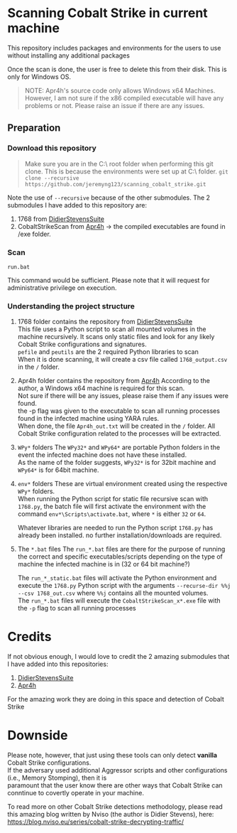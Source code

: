# Scanning Cobalt Strike in current machine

This repository includes packages and environments for the users to use without installing any additional packages

Once the scan is done, the user is free to delete this from their disk.
This is only for Windows OS.

> NOTE: Apr4h's source code only allows Windows x64 Machines. However, I am not sure if the x86 compiled executable will have any problems or not. Please raise an issue if there are any issues.

## Preparation

### Download this repository
> Make sure you are in the C:\ root folder when performing this git clone. This is because the environments were set up at C:\ folder.
```git clone --recursive https://github.com/jeremyng123/scanning_cobalt_strike.git```

Note the use of `--recursive` because of the other submodules. The 2 submodules I have added to this repository are:
1. 1768 from [DidierStevensSuite](https://github.com/DidierStevens/DidierStevensSuite)
2. CobaltStrikeScan from [Apr4h](https://github.com/Apr4h/CobaltStrikeScan) -> the compiled executables are found in /exe folder.

### Scan
```run.bat```

This command would be sufficient. 
Please note that it will request for administrative privilege on execution.

### Understanding the project structure
1. 1768 folder contains the repository from [DidierStevensSuite](https://github.com/DidierStevens/DidierStevensSuite)  
This file uses a Python script to scan all mounted volumes in the machine recursively. It scans only static files and look for any likely Cobalt Strike configurations and signatures.  
`pefile` and `peutils` are the 2 required Python libraries to scan  
When it is done scanning, it will create a csv file called `1768_output.csv` in the `/` folder.

2. Apr4h folder contains the repository from [Apr4h](https://github.com/Apr4h/CobaltStrikeScan)
   According to the author, a Windows x64 machine is required for this scan.  
   Not sure if there will be any issues, please raise them if any issues were found.  
   the -p flag was given to the executable to scan all running processes found in the infected machine using YARA rules.  
   When done, the file `Apr4h_out.txt` will be created in the `/` folder. All Cobalt Strike configuration related to the processes will be extracted.

3. `WPy*` folders
   The `WPy32*` and `WPy64*` are portable Python folders in the event the infected machine does not have these installed.  
   As the name of the folder suggests, `WPy32*` is for 32bit machine and `WPy64*` is for 64bit machine.

4. `env*` folders
   These are virtual environment created using the respective `WPy*` folders.  
   When running the Python script for static file recursive scan with `1768.py`, the batch file will first activate the environment with the command `env*\Scripts\activate.bat`, where `*` is either `32` or `64`.  
     
   Whatever libraries are needed to run the Python script `1768.py` has already been installed. no further installation/downloads are required.

5. The `*.bat` files
   The `run_*.bat` files are there for the purpose of running the correct and specific executables/scripts depending on the type of machine the infected machine is in (32 or 64 bit machine?)  
     
   The `run_*_static.bat` files will activate the Python environment and execute the `1768.py` Python script with the arguments `--recurse-dir %%j --csv 1768_out.csv` where `%%j` contains all the mounted volumes.  
   The `run_*.bat` files will execute the `CobaltStrikeScan_x*.exe` file with the `-p` flag to scan all running processes



# Credits
If not obvious enough, I would love to credit the 2 amazing submodules that I have added into this repositories:
1. [DidierStevensSuite](https://github.com/DidierStevens/DidierStevensSuite)
2. [Apr4h](https://github.com/Apr4h/CobaltStrikeScan) 

For the amazing work they are doing in this space and detection of Cobalt Strike

# Downside
Please note, however, that just using these tools can only detect **vanilla** Cobalt Strike configurations.   
If the adversary used additional Aggressor scripts and other configurations (i.e., Memory Stomping), then it is   
paramount that the user know there are other ways that Cobalt Strike can conntinue to covertly operate in your machine.  

To read more on other Cobalt Strike detections methodology, please read this amazing blog written by Nviso (the author is Didier Stevens), here:  
https://blog.nviso.eu/series/cobalt-strike-decrypting-traffic/